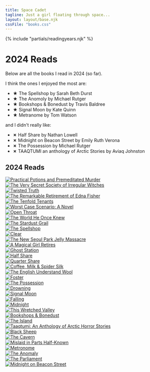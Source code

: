 ```yaml
---
title: Space Cadet
tagline: Just a girl floating through space...
layout: layout/base.njk
cssFile: "books.css"
---
```


{% include "partials/readingyears.njk" %}

<h1>2024 Reads</h1>
  <p>Below are all the books I read in 2024 (so far).</p>
  <p>I think the ones I enjoyed the most are:</p>
  <ul>
    <li><strong>&#9733;</strong> The Spellshop by Sarah Beth Durst</li>
    <li><strong>&#9733;</strong> The Anomoly by Michael Rutger</li>
    <li><strong>&#9733;</strong> Bookshops & Bonedust by Travis Baldree</li>
    <li><strong>&#9733;</strong> Signal Moon by Kate Quinn</li>
    <li><strong>&#9733;</strong> Metranome by Tom Watson</li>

  </ul>

  <p>and I didn't really like:</p>

  <ul>
    <li><strong>✗</strong> Half Share by Nathan Lowell</li>
    <li><strong>✗</strong> Midnight on Beacon Street by Emily Ruth Verona</li>
    <li><strong>✗</strong> The Possession by Michael Rutger</li>
    <li><strong>✗</strong> TAAQTUMI an anthology of Arctic Stories by Aviaq Johnston</li>
  </ul>


<h2>2024 Reads</h2>
    <div style=overflow:hidden; word-wrap:break-word;>

  <div class="gr_grid_book_container"><a title="Practical Potions and Premeditated Murder (Practical Potions, #1)" rel="nofollow" href="https://www.goodreads.com/book/show/199331074-practical-potions-and-premeditated-murder"><img alt="Practical Potions and Premeditated Murder" border="0" src="https://i.gr-assets.com/images/S/compressed.photo.goodreads.com/books/1696860129l/199331074._SX98_.jpg" /></a></div>

  <div class="gr_grid_book_container"><a title="The Very Secret Society of Irregular Witches" rel="nofollow" href="https://www.goodreads.com/book/show/60194691-the-very-secret-society-of-irregular-witches"><img alt="The Very Secret Society of Irregular Witches" border="0" src="https://i.gr-assets.com/images/S/compressed.photo.goodreads.com/books/1643085477l/60194691._SX98_.jpg" /></a></div>

  <div class="gr_grid_book_container"><a title="Twisted Truth (An Amy Rush Suspense Thriller—Book 1)" rel="nofollow" href="https://www.goodreads.com/book/show/205162972-twisted-truth"><img alt="Twisted Truth" border="0" src="https://i.gr-assets.com/images/S/compressed.photo.goodreads.com/books/1704906072l/205162972._SX98_.jpg" /></a></div>

  <div class="gr_grid_book_container"><a title="The Remarkable Retirement of Edna Fisher" rel="nofollow" href="https://www.goodreads.com/book/show/61175640-the-remarkable-retirement-of-edna-fisher"><img alt="The Remarkable Retirement of Edna Fisher" border="0" src="https://i.gr-assets.com/images/S/compressed.photo.goodreads.com/books/1667312348l/61175640._SX98_.jpg" /></a></div>

  <div class="gr_grid_book_container"><a title="The Tenfold Tenants" rel="nofollow" href="https://www.goodreads.com/book/show/199518223-the-tenfold-tenants"><img alt="The Tenfold Tenants" border="0" src="https://i.gr-assets.com/images/S/compressed.photo.goodreads.com/books/1697112129l/199518223._SX98_.jpg" /></a></div>

  <div class="gr_grid_book_container"><a title="Worst Case Scenario: A Novel" rel="nofollow" href="https://www.goodreads.com/book/show/210629595-worst-case-scenario"><img alt="Worst Case Scenario: A Novel" border="0" src="https://i.gr-assets.com/images/S/compressed.photo.goodreads.com/books/1714527912l/210629595._SX98_.jpg" /></a></div>

  <div class="gr_grid_book_container"><a title="Open Throat" rel="nofollow" href="https://www.goodreads.com/book/show/60409041-open-throat"><img alt="Open Throat" border="0" src="https://i.gr-assets.com/images/S/compressed.photo.goodreads.com/books/1668356972l/60409041._SX98_.jpg" /></a></div>

  <div class="gr_grid_book_container"><a title="The World He Once Knew" rel="nofollow" href="https://www.goodreads.com/book/show/203948579-the-world-he-once-knew"><img alt="The World He Once Knew" border="0" src="https://i.gr-assets.com/images/S/compressed.photo.goodreads.com/books/1702852439l/203948579._SX98_.jpg" /></a></div>

  <div class="gr_grid_book_container"><a title="The Stardust Grail" rel="nofollow" href="https://www.goodreads.com/book/show/195791479-the-stardust-grail"><img alt="The Stardust Grail" border="0" src="https://i.gr-assets.com/images/S/compressed.photo.goodreads.com/books/1698507161l/195791479._SX98_.jpg" /></a></div>

  <div class="gr_grid_book_container"><a title="The Spellshop" rel="nofollow" href="https://www.goodreads.com/book/show/195138130-the-spellshop"><img alt="The Spellshop" border="0" src="https://i.gr-assets.com/images/S/compressed.photo.goodreads.com/books/1743896214l/195138130._SX98_.jpg" /></a></div>

  <div class="gr_grid_book_container"><a title="Clear" rel="nofollow" href="https://www.goodreads.com/book/show/176443690-clear"><img alt="Clear" border="0" src="https://i.gr-assets.com/images/S/compressed.photo.goodreads.com/books/1686502013l/176443690._SX98_.jpg" /></a></div>

  <div class="gr_grid_book_container"><a title="The New Seoul Park Jelly Massacre" rel="nofollow" href="https://www.goodreads.com/book/show/209078460-the-new-seoul-park-jelly-massacre"><img alt="The New Seoul Park Jelly Massacre" border="0" src="https://i.gr-assets.com/images/S/compressed.photo.goodreads.com/books/1712843520l/209078460._SX98_.jpg" /></a></div>

  <div class="gr_grid_book_container"><a title="A Magical Girl Retires" rel="nofollow" href="https://www.goodreads.com/book/show/197448259-a-magical-girl-retires"><img alt="A Magical Girl Retires" border="0" src="https://i.gr-assets.com/images/S/compressed.photo.goodreads.com/books/1699194337l/197448259._SX98_.jpg" /></a></div>

  <div class="gr_grid_book_container"><a title="Ghost Station" rel="nofollow" href="https://www.goodreads.com/book/show/127280445-ghost-station"><img alt="Ghost Station" border="0" src="https://i.gr-assets.com/images/S/compressed.photo.goodreads.com/books/1684351144l/127280445._SX98_.jpg" /></a></div>

  <div class="gr_grid_book_container"><a title="Half Share (Golden Age of the Solar Clipper, #2)" rel="nofollow" href="https://www.goodreads.com/book/show/19211493-half-share"><img alt="Half Share" border="0" src="https://i.gr-assets.com/images/S/compressed.photo.goodreads.com/books/1386265125l/19211493._SX98_.jpg" /></a></div>

  <div class="gr_grid_book_container"><a title="Quarter Share (Golden Age of the Solar Clipper, #1)" rel="nofollow" href="https://www.goodreads.com/book/show/2334538.Quarter_Share"><img alt="Quarter Share" border="0" src="https://i.gr-assets.com/images/S/compressed.photo.goodreads.com/books/1273808382l/2334538._SX98_.jpg" /></a></div>

  <div class="gr_grid_book_container"><a title="Coffee, Milk & Spider Silk" rel="nofollow" href="https://www.goodreads.com/book/show/59560842-coffee-milk-spider-silk"><img alt="Coffee, Milk & Spider Silk" border="0" src="https://i.gr-assets.com/images/S/compressed.photo.goodreads.com/books/1636299622l/59560842._SX98_.jpg" /></a></div>

  <div class="gr_grid_book_container"><a title="The English Understand Wool" rel="nofollow" href="https://www.goodreads.com/book/show/60864326-the-english-understand-wool"><img alt="The English Understand Wool" border="0" src="https://i.gr-assets.com/images/S/compressed.photo.goodreads.com/books/1654912801l/60864326._SX98_.jpg" /></a></div>

  <div class="gr_grid_book_container"><a title="Foster" rel="nofollow" href="https://www.goodreads.com/book/show/8143909-foster"><img alt="Foster" border="0" src="https://i.gr-assets.com/images/S/compressed.photo.goodreads.com/books/1328146652l/8143909._SX98_.jpg" /></a></div>

  <div class="gr_grid_book_container"><a title="The Possession (The Anomaly Files #2)" rel="nofollow" href="https://www.goodreads.com/book/show/42654248-the-possession"><img alt="The Possession" border="0" src="https://i.gr-assets.com/images/S/compressed.photo.goodreads.com/books/1541600078l/42654248._SX98_.jpg" /></a></div> 

  <div class="gr_grid_book_container"><a title="Drowning" rel="nofollow" href="https://www.goodreads.com/book/show/59364148-drowning"><img alt="Drowning" border="0" src="https://i.gr-assets.com/images/S/compressed.photo.goodreads.com/books/1680657134l/59364148._SX98_.jpg" /></a></div>

  <div class="gr_grid_book_container"><a title="Signal Moon" rel="nofollow" href="https://www.goodreads.com/book/show/61045711-signal-moon"><img alt="Signal Moon" border="0" src="https://i.gr-assets.com/images/S/compressed.photo.goodreads.com/books/1651885135l/61045711._SX98_.jpg" /></a></div>

  <div class="gr_grid_book_container"><a title="Falling" rel="nofollow" href="https://www.goodreads.com/book/show/56614951-falling"><img alt="Falling" border="0" src="https://i.gr-assets.com/images/S/compressed.photo.goodreads.com/books/1625673562l/56614951._SX98_.jpg" /></a></div>

  <div class="gr_grid_book_container"><a title="Midnight" rel="nofollow" href="https://www.goodreads.com/book/show/60772255-midnight"><img alt="Midnight" border="0" src="https://i.gr-assets.com/images/S/compressed.photo.goodreads.com/books/1683189750l/60772255._SX98_.jpg" /></a></div>

  <div class="gr_grid_book_container"><a title="This Wretched Valley" rel="nofollow" href="https://www.goodreads.com/book/show/134113866-this-wretched-valley"><img alt="This Wretched Valley" border="0" src="https://i.gr-assets.com/images/S/compressed.photo.goodreads.com/books/1690075553l/134113866._SX98_.jpg" /></a></div>

  <div class="gr_grid_book_container"><a title="Bookshops & Bonedust (Legends & Lattes, #0)" rel="nofollow" href="https://www.goodreads.com/book/show/65213543-bookshops-bonedust"><img alt="Bookshops & Bonedust" border="0" src="https://i.gr-assets.com/images/S/compressed.photo.goodreads.com/books/1678122626l/65213543._SX98_.jpg" /></a></div>

  <div class="gr_grid_book_container"><a title="The Island" rel="nofollow" href="https://www.goodreads.com/book/show/58340727-the-island"><img alt="The Island" border="0" src="https://i.gr-assets.com/images/S/compressed.photo.goodreads.com/books/1650915257l/58340727._SX98_.jpg" /></a></div>

  <div class="gr_grid_book_container"><a title="Taaqtumi: An Anthology of Arctic Horror Stories" rel="nofollow" href="https://www.goodreads.com/book/show/60859347-taaqtumi"><img alt="Taaqtumi: An Anthology of Arctic Horror Stories" border="0" src="https://i.gr-assets.com/images/S/compressed.photo.goodreads.com/books/1676079976l/60859347._SX98_.jpg" /></a></div>

  <div class="gr_grid_book_container"><a title="Black Sheep" rel="nofollow" href="https://www.goodreads.com/book/show/69704909-black-sheep"><img alt="Black Sheep" border="0" src="https://i.gr-assets.com/images/S/compressed.photo.goodreads.com/books/1680293749l/69704909._SX98_.jpg" /></a></div>

  <div class="gr_grid_book_container"><a title="The Cavern" rel="nofollow" href="https://www.goodreads.com/book/show/45026095-the-cavern"><img alt="The Cavern" border="0" src="https://i.gr-assets.com/images/S/compressed.photo.goodreads.com/books/1564468562l/45026095._SX98_.jpg" /></a></div>

  <div class="gr_grid_book_container"><a title="Mislaid in Parts Half-Known (Wayward Children, #9)" rel="nofollow" href="https://www.goodreads.com/book/show/126919478-mislaid-in-parts-half-known"><img alt="Mislaid in Parts Half-Known" border="0" src="https://i.gr-assets.com/images/S/compressed.photo.goodreads.com/books/1686859725l/126919478._SX98_.jpg" /></a></div>

  <div class="gr_grid_book_container"><a title="Metronome" rel="nofollow" href="https://www.goodreads.com/book/show/60713468-metronome"><img alt="Metronome" border="0" src="https://i.gr-assets.com/images/S/compressed.photo.goodreads.com/books/1648545439l/60713468._SX98_.jpg" /></a></div>

  <div class="gr_grid_book_container"><a title="The Anomaly (The Anomaly Files, #1)" rel="nofollow" href="https://www.goodreads.com/book/show/36342156-the-anomaly"><img alt="The Anomaly" border="0" src="https://i.gr-assets.com/images/S/compressed.photo.goodreads.com/books/1508879817l/36342156._SX98_.jpg" /></a></div>

  <div class="gr_grid_book_container"><a title="The Parliament" rel="nofollow" href="https://www.goodreads.com/book/show/126921125-the-parliament"><img alt="The Parliament" border="0" src="https://i.gr-assets.com/images/S/compressed.photo.goodreads.com/books/1686748327l/126921125._SX98_.jpg" /></a></div>
  
  <div class="gr_grid_book_container"><a title="Midnight on Beacon Street" rel="nofollow" href="https://www.goodreads.com/book/show/146521899-midnight-on-beacon-street"><img alt="Midnight on Beacon Street" border="0" src="https://i.gr-assets.com/images/S/compressed.photo.goodreads.com/books/1690594415l/146521899._SX98_.jpg" /></a></div>

  </div>
 


